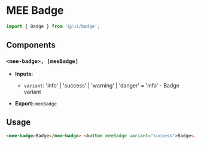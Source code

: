 # MEE Badge

```typescript
import { Badge } from '@/ui/badge';
```

## Components

### `<mee-badge>, [meeBadge]`

- **Inputs:**

  - `variant`: 'info' | 'success' | 'warning' | 'danger' = 'info' - Badge variant

- **Export:** `meeBadge`

## Usage

```html
<mee-badge>Badge</mee-badge> <button meeBadge variant="success">Badge</button>
```
